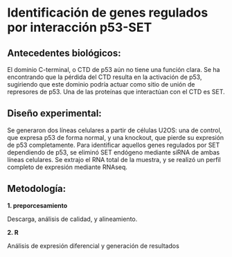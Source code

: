 # Identificación de genes regulados por interacción p53-SET
## Antecedentes biológicos:
El dominio C-terminal, o CTD de p53 aún no tiene una función clara. Se ha encontrando que la pérdida del CTD resulta en la activación de p53, sugiriendo que este dominio podría actuar como sitio de unión de represores de p53. Una de las proteínas que interactúan con el CTD es SET. 

## Diseño experimental:
Se generaron dos líneas celulares a partir de células U2OS: una de control, que expresa p53 de forma normal, y una knockout, que pierde su expresión de p53 completamente.
Para identificar aquellos genes regulados por SET dependiendo de p53, se eliminó SET endógeno mediante siRNA de ambas líneas celulares. Se extrajo el RNA total de la muestra, y se realizó un perfil completo de expresión mediante RNAseq.

## Metodología:

**1. preporcesamiento**

Descarga, análisis de calidad, y alineamiento.

**2. R**

Análisis de expresión diferencial y generación de resultados
